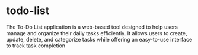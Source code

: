 # todo-list
The To-Do List application is a web-based tool designed to help users manage and organize their daily tasks efficiently. It allows users to create, update, delete, and categorize tasks while offering an easy-to-use interface to track task completion
